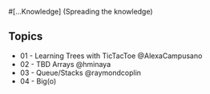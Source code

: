 #[...Knowledge] (Spreading the knowledge)

## Topics
* 01 - Learning Trees with TicTacToe @AlexaCampusano
* 02 - TBD Arrays @hminaya
* 03 - Queue/Stacks @raymondcoplin
* 04 - Big(o) 

